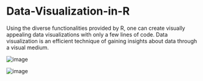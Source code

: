 # Data-Visualization-in-R
Using the diverse functionalities provided by R, one can create visually appealing data visualizations with only a few lines of code. Data visualization is an efficient technique of gaining insights about data through a visual medium.






![image](https://user-images.githubusercontent.com/20369800/98197435-b768b400-1f4c-11eb-8450-41726a9e003d.png)

![image](https://user-images.githubusercontent.com/20369800/98197441-bafc3b00-1f4c-11eb-827e-21db41e56b13.png)
